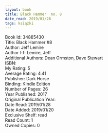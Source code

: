 ```yaml
---
layout: book
title: Black Hammer  no. 8
date_read: 2019/01/28
tags: książki
---
```


Book Id: 34885430<br />
Title: Black Hammer #8<br />
Author: Jeff Lemire<br />
Author l-f: Lemire, Jeff<br />
Additional Authors: Dean Ormston, Dave    Stewart<br />
ISBN: <br />
My Rating: 5<br />
Average Rating: 4.41<br />
Publisher: Dark Horse<br />
Binding: Kindle Edition<br />
Number of Pages: 26<br />
Year Published: 2017<br />
Original Publication Year: <br />
Date Read: 2019/01/28<br />
Date Added: 2019/01/20<br />
Exclusive Shelf: read<br />
Read Count: 1<br />
Owned Copies: 0<br />


